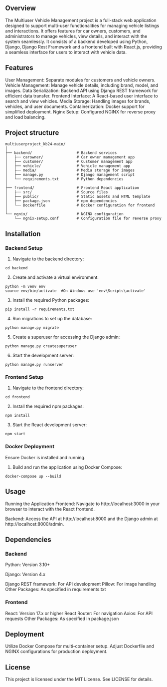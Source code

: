 ## Overview
The Multiuser Vehicle Management project is a full-stack web application designed to support multi-user functionalities for managing vehicle listings and interactions. It offers features for car owners, customers, and administrators to manage vehicles, view details, and interact with the system seamlessly. It consists of a backend developed using Python, Django, Django Rest Framework and a frontend built with React.js, providing a seamless interface for users to interact with vehicle data.

## Features
User Management: Separate modules for customers and vehicle owners.
Vehicle Management: Manage vehicle details, including brand, model, and images.
Data Serialization: Backend API using Django REST framework for efficient data transfer.
Frontend Interface: A React-based user interface to search and view vehicles.
Media Storage: Handling images for brands, vehicles, and user documents.
Containerization: Docker support for simplified deployment.
Nginx Setup: Configured NGINX for reverse proxy and load balancing.

## Project structure
```
multiuserproject_kb24-main/
│
├── backend/                    # Backend services
│   ├── carowner/               # Car owner management app
│   ├── customer/               # Customer management app
│   ├── vehicle/                # Vehicle management app
│   ├── media/                  # Media storage for images
│   ├── manage.py               # Django management script
│   └── requirements.txt        # Python dependencies
│
├── frontend/                   # Frontend React application
│   ├── src/                    # Source files
│   ├── public/                 # Static assets and HTML template
│   ├── package.json            # npm dependencies
│   └── Dockerfile              # Docker configuration for frontend
│
└── ngnix/                      # NGINX configuration
    └── ngnix-setup.conf        # Configuration file for reverse proxy
```

## Installation
### Backend Setup
1. Navigate to the backend directory:
```
cd backend
```
2. Create and activate a virtual environment:
```
python -m venv env
source env/bin/activate  #On Windows use 'env\Scripts\activate'
```
3. Install the required Python packages:
```
pip install -r requirements.txt
```
4. Run migrations to set up the database:
```
python manage.py migrate
```
5. Create a superuser for accessing the Django admin:
```
python manage.py createsuperuser
```
6. Start the development server:
```
python manage.py runserver
```

### Frontend Setup
1. Navigate to the frontend directory:
```
cd frontend
```
2. Install the required npm packages:
```
npm install
```
3. Start the React development server:
```
npm start
```

### Docker Deployment
Ensure Docker is installed and running.
1. Build and run the application using Docker Compose:
```
docker-compose up --build
```
## Usage
Running the Application
Frontend: Navigate to http://localhost:3000 in your browser to interact with the React frontend.  

Backend: Access the API at http://localhost:8000 and the Django admin at http://localhost:8000/admin.

## Dependencies
### Backend
Python: Version 3.10+  

Django: Version 4.x  

Django REST framework: For API development
Pillow: For image handling
Other Packages: As specified in requirements.txt

### Frontend
React: Version 17.x or higher
React Router: For navigation
Axios: For API requests
Other Packages: As specified in package.json

## Deployment
Utilize Docker Compose for multi-container setup.
Adjust Dockerfile and NGINX configurations for production deployment.

## License
This project is licensed under the MIT License. See LICENSE for details.





